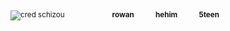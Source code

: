 <sub>![cred schizou](https://i.imgur.com/7exifUp.gif)</sub>
⠀⠀⠀⠀⠀⠀⠀<sub>**rowan⠀⠀⠀⠀hehim⠀⠀⠀⠀5teen**</sub>
